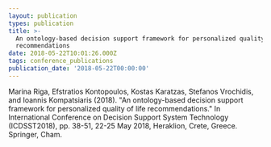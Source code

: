 ```yaml
---
layout: publication
types: publication
title: >-
  An ontology-based decision support framework for personalized quality of life
  recommendations
date: 2018-05-22T10:01:26.000Z
tags: conference_publications
publication_date: '2018-05-22T00:00:00'
---
```

Marina Riga, Efstratios Kontopoulos, Kostas Karatzas, Stefanos Vrochidis, and Ioannis Kompatsiaris (2018). "An ontology-based decision support framework for personalized quality of life recommendations." In International Conference on Decision Support System Technology (ICDSST2018), pp. 38-51, 22-25 May 2018, Heraklion, Crete, Greece. Springer, Cham.
